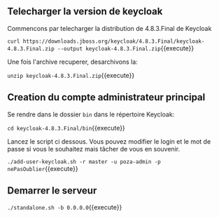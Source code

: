 ## Telecharger la version de keycloak

Commencons par telecharger la distribution de 4.8.3.Final de Keycloak 

`curl https://downloads.jboss.org/keycloak/4.8.3.Final/keycloak-4.8.3.Final.zip --output keycloak-4.8.3.Final.zip`{{execute}}

Une fois l'archive recuperer, desarchivons la:

`unzip keycloak-4.8.3.Final.zip`{{execute}}

## Creation du compte administrateur principal

Se rendre dans le dossier `bin` dans le répertoire Keycloak:

`cd keycloak-4.8.3.Final/bin`{{execute}}

Lancez le script ci dessous. Vous pouvez modifier le login et le mot de passe si vous le souhaitez mais tâcher de vous en souvenir. 

`./add-user-keycloak.sh -r master -u poza-admin -p nePasOublier`{{execute}}


## Demarrer le serveur

`./standalone.sh -b 0.0.0.0`{{execute}}